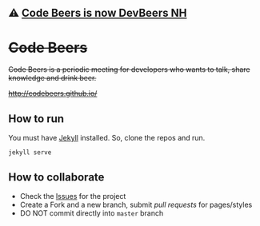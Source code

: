## :warning: [Code Beers is now DevBeers NH](http://codebeers.github.io/blog/2016/11/24/move-to-devbeers/)

# ~~Code Beers~~

~~Code Beers is a periodic meeting for developers who wants to talk, share knowledge and drink beer.~~

~~http://codebeers.github.io/~~

## How to run

You must have [Jekyll](http://jekyllrb.com/) installed. So, clone the repos and run.

    jekyll serve

## How to collaborate

* Check the [Issues](https://github.com/paulodiovani/code-beers/issues) for the project
* Create a Fork and a new branch, submit _pull requests_ for pages/styles
* DO NOT commit directly into `master` branch
